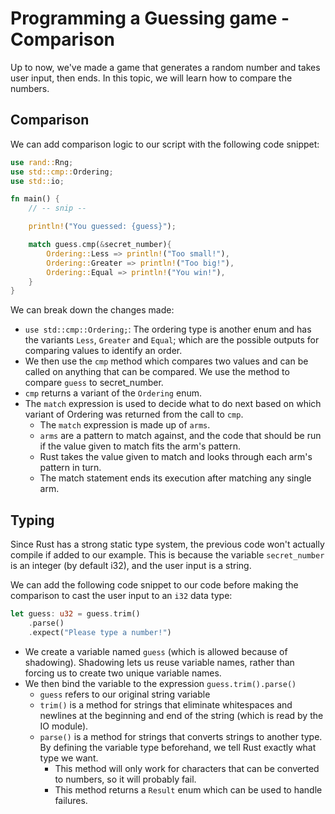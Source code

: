 # Programming a Guessing game - Comparison

Up to now, we've made a game that generates a random number and takes user input, then ends. In this topic, we will learn how to compare the numbers.

## Comparison

We can add comparison logic to our script with the following code snippet:

```rust
use rand::Rng;
use std::cmp::Ordering;
use std::io; 

fn main() {
    // -- snip --

    println!("You guessed: {guess}");

    match guess.cmp(&secret_number){
        Ordering::Less => println!("Too small!"),
        Ordering::Greater => println!("Too big!"),
        Ordering::Equal => println!("You win!"),
    }
}

```

We can break down the changes made:

- `use std::cmp::Ordering;`: The ordering type is another enum and has the variants `Less`, `Greater` and `Equal`; which are the possible outputs for comparing values to identify an order.
- We then use the `cmp` method which compares two values and can be called on anything that can be compared. We use the method to compare `guess` to secret_number.
- `cmp` returns a variant of the `Ordering` enum.
- The `match` expression is used to decide what to do next based on which variant of Ordering was returned from the call to `cmp`.
  - The `match` expression is made up of `arms`.
  - `arms` are a pattern to match against, and the code that should be run if the value given to match fits the arm's pattern.
  - Rust takes the value given to match and looks through each arm's pattern in turn.
  - The match statement ends its execution after matching any single arm.

## Typing

Since Rust has a strong static type system, the previous code won't actually compile if added to our example. This is because the variable `secret_number` is an integer (by default i32), and the user input is a string.

We can  add the following code snippet to our code before making the comparison to cast the user input to an `i32` data type:

```rust
let guess: u32 = guess.trim()
    .parse()
    .expect("Please type a number!")
```

- We create a variable named `guess` (which is allowed because of shadowing). Shadowing lets us reuse variable names, rather than forcing us to create two unique variable names.
- We then bind the variable to the expression `guess.trim().parse()`
  - `guess` refers to our original string variable
  - `trim()` is a method for strings that eliminate whitespaces and newlines at the beginning and end of the string (which is read by the IO module).
  - `parse()` is a method for strings that converts strings to another type. By defining the variable type beforehand, we tell Rust exactly what type we want. 
    - This method will only work for characters that can be converted to numbers, so it will probably fail.
    - This method returns a `Result` enum which can be used to handle failures.
